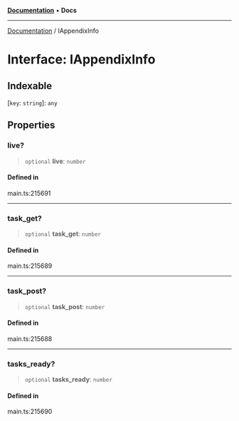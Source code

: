 [**Documentation**](../README.md) • **Docs**

***

[Documentation](../globals.md) / IAppendixInfo

# Interface: IAppendixInfo

## Indexable

 \[`key`: `string`\]: `any`

## Properties

### live?

> `optional` **live**: `number`

#### Defined in

main.ts:215691

***

### task\_get?

> `optional` **task\_get**: `number`

#### Defined in

main.ts:215689

***

### task\_post?

> `optional` **task\_post**: `number`

#### Defined in

main.ts:215688

***

### tasks\_ready?

> `optional` **tasks\_ready**: `number`

#### Defined in

main.ts:215690
